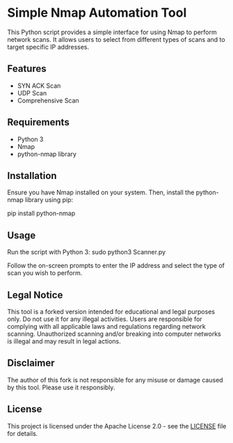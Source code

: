 # Simple Nmap Automation Tool

This Python script provides a simple interface for using Nmap to perform network scans. It allows users to select from different types of scans and to target specific IP addresses.

## Features

- SYN ACK Scan
- UDP Scan
- Comprehensive Scan

## Requirements

- Python 3
- Nmap
- python-nmap library

## Installation

Ensure you have Nmap installed on your system. Then, install the python-nmap library using pip:

pip install python-nmap

## Usage

Run the script with Python 3:
sudo python3 Scanner.py

Follow the on-screen prompts to enter the IP address and select the type of scan you wish to perform.

## Legal Notice

This tool is a forked version intended for educational and legal purposes only. Do not use it for any illegal activities. Users are responsible for complying with all applicable laws and regulations regarding network scanning. Unauthorized scanning and/or breaking into computer networks is illegal and may result in legal actions.

## Disclaimer

The author of this fork is not responsible for any misuse or damage caused by this tool. Please use it responsibly.

## License

This project is licensed under the Apache License 2.0 - see the [LICENSE](LICENSE) file for details.

